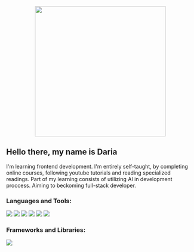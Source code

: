 <!--
**Evna07/Evna07** is a ✨ _special_ ✨ repository because its `README.md` (this file) appears on your GitHub profile.

Here are some ideas to get you started:

- 🔭 I’m currently working on ...
- 🌱 I’m currently learning ...
- 👯 I’m looking to collaborate on ...
- 🤔 I’m looking for help with ...
- 💬 Ask me about ...
- 📫 How to reach me: ...
- 😄 Pronouns: ...
- ⚡ Fun fact: ...
-->
<div id ="header" align="center">
  <img src="https://media1.giphy.com/media/v1.Y2lkPTc5MGI3NjExYzBlMDI1OWNhN2I3MDliZDVmZDYwNGE2M2YxYzVlOWFiMmE2NjdiZiZlcD12MV9pbnRlcm5hbF9naWZzX2dpZklkJmN0PXM/s63Jzew1dfO3j6nndV/giphy.gif" width="350"/>
</div>
<!--introduction-->
<h2>Hello there, my name is Daria</h2>
<p>I'm learning frontend development. I'm entirely self-taught, by completing online courses, following youtube tutorials and reading specialized readings. Part of my learning consists of utilizing AI in development proccess. Aiming to beckoming full-stack developer.</p>
<!--languages and tools-->
<h3>Languages and Tools:</h3>
<div>
  <a href="https://developer.mozilla.org/ru/docs/Web/JavaScript"><img src="https://img.shields.io/badge/-JAVASCRIPT-yellow"/></a>
  <img src="https://img.shields.io/badge/-HTML-orange"/>
  <img src="https://img.shields.io/badge/-CSS-blue"/>
  <img src="https://img.shields.io/badge/-VISUAL_STUDIO-14b3e3"/>
  <img src="https://img.shields.io/badge/-WEBSTORM-222324"/>
  <img src="https://img.shields.io/badge/-CHATGPT-78cc8f"/>
</div>
<!--frameworks and libraries-->
<h3>Frameworks and Libraries:</h3>
<div>
  <img src="https://img.shields.io/badge/-BOOTSTRAP-purple"/>
</div>
<!--courses and projects-->
